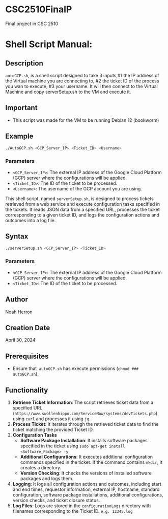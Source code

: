 # CSC2510FinalP
Final project in CSC 2510
# Shell Script Manual:

## Description
`autoGCP.sh`, is a shell script designed to take 3 inputs,#1 the IP address of the Virtual machine you are connecting to, #2 the ticket ID of the process you wan to execute, #3 your username. It will then connect to the Virtual Machine and copy serverSetup.sh to the VM and execute it.

## Important
- This script was made for the VM to be running Debian 12 (bookworm)

## Example
```bash
./AutoGCP.sh <GCP_Server_IP> <Ticket_ID> <Username>
```
### Parameters
- `<GCP_Server_IP>`: The external IP address of the Google Cloud Platform (GCP) server where the configurations will be applied.
- `<Ticket_ID>`: The ID of the ticket to be processed.
- `<Username>`: The username of the GCP account you are using.

This shell script, named `serverSetup.sh`, is designed to process tickets retrieved from a web service and execute configuration tasks specified in the tickets. It reads JSON data from a specified URL, processes the ticket corresponding to a given ticket ID, and logs the configuration actions and outcomes into a log file.

## Syntax
```bash
./serverSetup.sh <GCP_Server_IP> <Ticket_ID>
```
### Parameters
- `<GCP_Server_IP>`: The external IP address of the Google Cloud Platform (GCP) server where the configurations will be applied.
- `<Ticket_ID>`: The ID of the ticket to be processed.

## Author
Noah Herron

## Creation Date
April 30, 2024

## Prerequisites
- Ensure that` autoGCP.sh` has execute permissions (`chmod ### autoGCP.sh`).

## Functionality
1. **Retrieve Ticket Information**: The script retrieves ticket data from a specified URL (`https://www.swollenhippo.com/ServiceNow/systems/devTickets.php`) using `curl` and processes it using `jq`.
2. **Process Ticket**: It iterates through the retrieved ticket data to find the ticket matching the provided Ticket ID.
3. **Configuration Tasks**
   - **Software Package Installation**: It installs software packages specified in the ticket using `sudo apt-get install <Software_Package> -y`.
   - **Additional Configurations**: It executes additional configuration commands specified in the ticket. If the command contains `mkdir`, it creates a directory.
   - **Version Checking**: It checks the versions of installed software packages and logs them.
4. **Logging**: It logs all configuration actions and outcomes, including start and end times, requestor information, external IP, hostname, standard configuration, software package installations, additional configurations, version checks, and ticket closure status.
5. **Log Files**: Logs are stored in the `configurationLogs` directory with filenames corresponding to the Ticket ID. `e.g. 12345.log`


